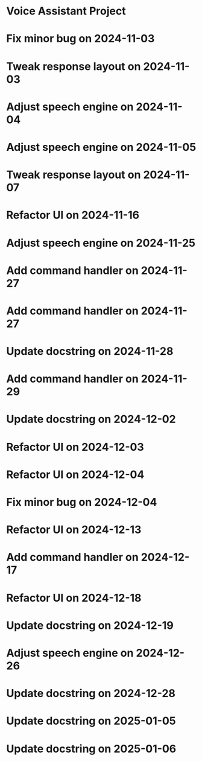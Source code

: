 # Voice Assistant Project
# Fix minor bug on 2024-11-03
# Tweak response layout on 2024-11-03
# Adjust speech engine on 2024-11-04
# Adjust speech engine on 2024-11-05
# Tweak response layout on 2024-11-07
# Refactor UI on 2024-11-16
# Adjust speech engine on 2024-11-25
# Add command handler on 2024-11-27
# Add command handler on 2024-11-27
# Update docstring on 2024-11-28
# Add command handler on 2024-11-29
# Update docstring on 2024-12-02
# Refactor UI on 2024-12-03
# Refactor UI on 2024-12-04
# Fix minor bug on 2024-12-04
# Refactor UI on 2024-12-13
# Add command handler on 2024-12-17
# Refactor UI on 2024-12-18
# Update docstring on 2024-12-19
# Adjust speech engine on 2024-12-26
# Update docstring on 2024-12-28
# Update docstring on 2025-01-05
# Update docstring on 2025-01-06

